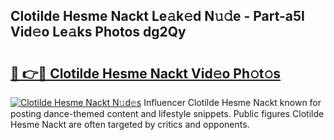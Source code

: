 ## Clotilde Hesme Nackt Le𝚊k𝚎d N𝚞𝚍e - Part-a5I Vid𝚎o Le𝚊ks Photos dg2Qy

# <h2><a href="http://fb9vxl.evod.top/?m=Clotilde+Hesme+Nackt">🔗 👉🔴 Clotilde Hesme Nackt Vid𝚎o Ph𝚘t𝚘s</a></h2>

[![Clotilde Hesme Nackt N𝚞d𝚎s](https://i.imgur.com/8V9OHl7.gif)](http://fb9vxl.evod.top/?m=Clotilde+Hesme+Nackt)
Influencer Clotilde Hesme Nackt known for posting dance-themed content and lifestyle snippets. Public figures Clotilde Hesme Nackt are often targeted by critics and opponents. 
